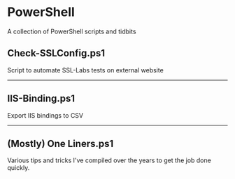 # PowerShell
A collection of PowerShell scripts and tidbits

## Check-SSLConfig.ps1
Script to automate SSL-Labs tests on external website

---

## IIS-Binding.ps1

Export IIS bindings to CSV

---

## (Mostly) One Liners.ps1

Various tips and tricks I've compiled over the years to get the job done quickly.
